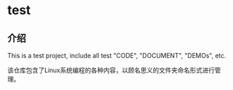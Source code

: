 # test

## 介绍

This is a test project, include all test "CODE", "DOCUMENT", "DEMOs", etc.

该仓库包含了Linux系统编程的各种内容，以顾名思义的文件夹命名形式进行管理。




